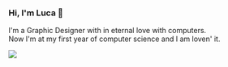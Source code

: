 ### Hi, I'm Luca 👋

I'm a Graphic Designer with in eternal love with computers. <br />Now I'm at my first year of computer science and I am loven' it.

![](https://github-readme-stats.vercel.app/api?username=saccarosium&include_all_commits=true&show_icons=true&hide_title=true&hide_border=true)
